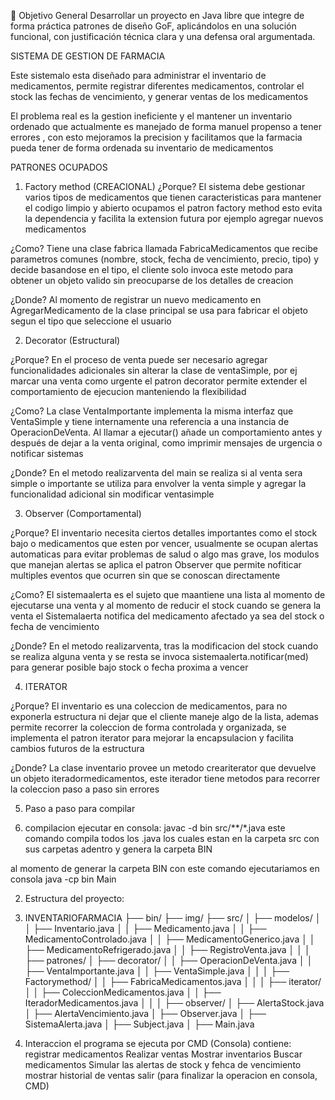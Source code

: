 🎯 Objetivo General
Desarrollar un proyecto en Java libre que integre de forma práctica patrones de diseño GoF, aplicándolos en una solución funcional, con justificación técnica clara y una defensa oral argumentada.

SISTEMA DE GESTION DE FARMACIA

Este sistemalo esta diseñado para administrar el inventario de medicamentos, permite registrar diferentes medicamentos, controlar el stock las fechas de vencimiento, y generar ventas de los medicamentos

El problema real es la gestion ineficiente y el mantener un inventario ordenado que actualmente es manejado de forma manuel propenso a tener errores , con esto mejoramos la precision y facilitamos que la farmacia pueda tener de forma ordenada su inventario de medicamentos

PATRONES OCUPADOS

1) Factory method (CREACIONAL)
¿Porque?
El sistema debe gestionar varios tipos de medicamentos que tienen caracteristicas para mantener el codigo limpio y abierto ocupamos el patron factory method esto evita la dependencia y facilita la extension futura por ejemplo agregar nuevos medicamentos

¿Como?
Tiene una clase fabrica llamada FabricaMedicamentos que recibe parametros comunes (nombre, stock, fecha de vencimiento, precio, tipo) y decide basandose en el tipo, el cliente solo invoca este metodo para obtener un objeto valido sin preocuparse de los detalles de creacion 

¿Donde? 
Al momento de registrar un nuevo medicamento en AgregarMedicamento de la clase principal se usa para fabricar el objeto segun el tipo que seleccione el usuario


2) Decorator (Estructural)

¿Porque? 
En el proceso de venta puede ser necesario agregar funcionalidades adicionales sin alterar la clase de ventaSimple, por ej marcar una venta como urgente el patron decorator permite extender el comportamiento de ejecucion manteniendo la flexibilidad

¿Como?
La clase VentaImportante implementa la misma interfaz que VentaSimple y tiene internamente una referencia a una instancia de OperacionDeVenta. Al llamar a ejecutar() añade un comportamiento antes y después de dejar a la venta original, como imprimir mensajes de urgencia o notificar sistemas

¿Donde?
En el metodo realizarventa del main se realiza si al venta sera simple o importante se utiliza para envolver la venta simple y agregar la funcionalidad adicional sin modificar ventasimple

3) Observer (Comportamental)

¿Porque?
El inventario necesita ciertos detalles importantes como el stock bajo o medicamentos que esten por vencer, usualmente se ocupan alertas automaticas para evitar problemas de salud o algo mas grave, los modulos que manejan alertas se aplica el patron Observer que permite nofiticar multiples eventos que ocurren sin que se conoscan directamente

¿Como?
El sistemaalerta es el sujeto que maantiene una lista al momento de ejecutarse una venta y al momento de reducir el stock cuando se genera la venta el Sistemalaerta notifica del medicamento afectado ya sea del stock o fecha de vencimiento 


¿Donde?
En el metodo realizarventa, tras la modificacion del stock cuando se realiza alguna venta y se resta se invoca sistemaalerta.notificar(med) para generar posible bajo stock o fecha proxima a vencer

4) ITERATOR

¿Porque?
El inventario es una coleccion de medicamentos, para no exponerla estructura ni dejar que el cliente maneje algo de la lista, ademas permite recorrer la coleccion de forma controlada y organizada, se implementa el patron iterator para mejorar la encapsulacion y facilita cambios futuros de la estructura

¿Donde?
La clase inventario provee un metodo creariterator que devuelve un objeto iteradormedicamentos, este iterador tiene metodos para recorrer la coleccion paso a paso sin errores


5) Paso a paso para compilar

1) compilacion ejecutar en consola: javac -d bin src/**/*.java este comando compila todos los .java los cuales estan en la carpeta src con sus carpetas adentro y genera la carpeta BIN

al momento de generar la carpeta BIN con este comando ejecutariamos en consola java -cp bin Main

2) Estructura del proyecto:
3) INVENTARIOFARMACIA
├── bin/
├── img/
├── src/
│   ├── modelos/
│   │   ├── Inventario.java
│   │   ├── Medicamento.java
│   │   ├── MedicamentoControlado.java
│   │   ├── MedicamentoGenerico.java
│   │   ├── MedicamentoRefrigerado.java
│   │   ├── RegistroVenta.java
│   │
│   ├── patrones/
│       ├── decorator/
│       │   ├── OperacionDeVenta.java
│       │   ├── VentaImportante.java
│       │   ├── VentaSimple.java
│       │
│       ├── Factorymethod/
│       │   ├── FabricaMedicamentos.java
│       │
│       ├── iterator/
│       │   ├── ColeccionMedicamentos.java
│       │   ├── IteradorMedicamentos.java
│       │
│       ├── observer/
│           ├── AlertaStock.java
│           ├── AlertaVencimiento.java
│           ├── Observer.java
│           ├── SistemaAlerta.java
│           ├── Subject.java
│
├── Main.java

4) Interaccion el programa se ejecuta por CMD (Consola)
contiene: registrar medicamentos
Realizar ventas
Mostrar inventarios
Buscar medicamentos
Simular las alertas de stock y fehca de vencimiento
mostrar historial de ventas
salir (para finalizar la operacion en consola, CMD)



























